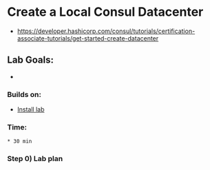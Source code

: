 # Create a Local Consul Datacenter

* https://developer.hashicorp.com/consul/tutorials/certification-associate-tutorials/get-started-create-datacenter

## Lab Goals:

* 

### Builds on:
* [Install lab](../lab01)

### Time:
    * 30 min

### Step 0) Lab plan


